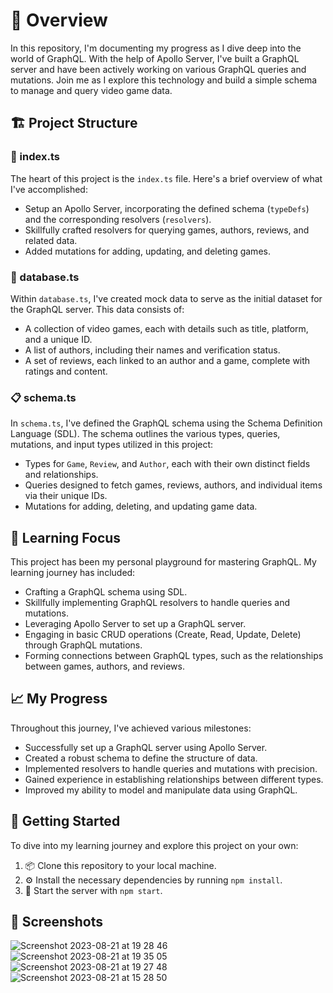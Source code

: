 # 📖 Overview

In this repository, I'm documenting my progress as I dive deep into the world of GraphQL. With the help of Apollo Server, I've built a GraphQL server and have been actively working on various GraphQL queries and mutations. Join me as I explore this technology and build a simple schema to manage and query video game data.

## 🏗️ Project Structure

### 🚀 index.ts

The heart of this project is the `index.ts` file. Here's a brief overview of what I've accomplished:

- Setup an Apollo Server, incorporating the defined schema (`typeDefs`) and the corresponding resolvers (`resolvers`).
- Skillfully crafted resolvers for querying games, authors, reviews, and related data.
- Added mutations for adding, updating, and deleting games.

### 💾 database.ts

Within `database.ts`, I've created mock data to serve as the initial dataset for the GraphQL server. This data consists of:

- A collection of video games, each with details such as title, platform, and a unique ID.
- A list of authors, including their names and verification status.
- A set of reviews, each linked to an author and a game, complete with ratings and content.

### 📋 schema.ts

In `schema.ts`, I've defined the GraphQL schema using the Schema Definition Language (SDL). The schema outlines the various types, queries, mutations, and input types utilized in this project:

- Types for `Game`, `Review`, and `Author`, each with their own distinct fields and relationships.
- Queries designed to fetch games, reviews, authors, and individual items via their unique IDs.
- Mutations for adding, deleting, and updating game data.

## 🧠 Learning Focus

This project has been my personal playground for mastering GraphQL. My learning journey has included:

- Crafting a GraphQL schema using SDL.
- Skillfully implementing GraphQL resolvers to handle queries and mutations.
- Leveraging Apollo Server to set up a GraphQL server.
- Engaging in basic CRUD operations (Create, Read, Update, Delete) through GraphQL mutations.
- Forming connections between GraphQL types, such as the relationships between games, authors, and reviews.

## 📈 My Progress

Throughout this journey, I've achieved various milestones:

- Successfully set up a GraphQL server using Apollo Server.
- Created a robust schema to define the structure of data.
- Implemented resolvers to handle queries and mutations with precision.
- Gained experience in establishing relationships between different types.
- Improved my ability to model and manipulate data using GraphQL.

## 🚗 Getting Started

To dive into my learning journey and explore this project on your own:

1. 📦 Clone this repository to your local machine.
2. ⚙️ Install the necessary dependencies by running `npm install`.
3. 🚀 Start the server with `npm start`.


## 📸	Screenshots

![Screenshot 2023-08-21 at 19 28 46](https://github.com/mirayatech/learn-graphql-apollo/assets/71933266/f701e573-6e7a-4506-bddd-89ad4a688b83)
![Screenshot 2023-08-21 at 19 35 05](https://github.com/mirayatech/learn-graphql-apollo/assets/71933266/99be15a9-e0d6-404f-bbd3-5a66134471dc)
![Screenshot 2023-08-21 at 19 27 48](https://github.com/mirayatech/learn-graphql-apollo/assets/71933266/a60d59ce-d3fc-4de5-9eeb-3573f72ccfc9)
![Screenshot 2023-08-21 at 15 28 50](https://github.com/mirayatech/learn-graphql-apollo/assets/71933266/7455715b-fc7b-4982-9576-083600df5b4e)


